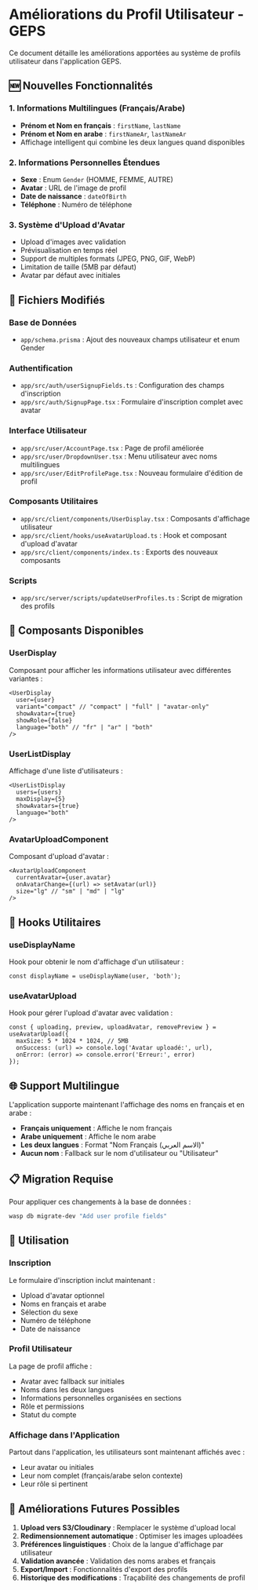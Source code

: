 # Améliorations du Profil Utilisateur - GEPS

Ce document détaille les améliorations apportées au système de profils utilisateur dans l'application GEPS.

## 🆕 Nouvelles Fonctionnalités

### 1. Informations Multilingues (Français/Arabe)
- **Prénom et Nom en français** : `firstName`, `lastName`
- **Prénom et Nom en arabe** : `firstNameAr`, `lastNameAr`
- Affichage intelligent qui combine les deux langues quand disponibles

### 2. Informations Personnelles Étendues
- **Sexe** : Enum `Gender` (HOMME, FEMME, AUTRE)
- **Avatar** : URL de l'image de profil
- **Date de naissance** : `dateOfBirth`
- **Téléphone** : Numéro de téléphone

### 3. Système d'Upload d'Avatar
- Upload d'images avec validation
- Prévisualisation en temps réel
- Support de multiples formats (JPEG, PNG, GIF, WebP)
- Limitation de taille (5MB par défaut)
- Avatar par défaut avec initiales

## 📁 Fichiers Modifiés

### Base de Données
- `app/schema.prisma` : Ajout des nouveaux champs utilisateur et enum Gender

### Authentification
- `app/src/auth/userSignupFields.ts` : Configuration des champs d'inscription
- `app/src/auth/SignupPage.tsx` : Formulaire d'inscription complet avec avatar

### Interface Utilisateur
- `app/src/user/AccountPage.tsx` : Page de profil améliorée
- `app/src/user/DropdownUser.tsx` : Menu utilisateur avec noms multilingues
- `app/src/user/EditProfilePage.tsx` : Nouveau formulaire d'édition de profil

### Composants Utilitaires
- `app/src/client/components/UserDisplay.tsx` : Composants d'affichage utilisateur
- `app/src/client/hooks/useAvatarUpload.ts` : Hook et composant d'upload d'avatar
- `app/src/client/components/index.ts` : Exports des nouveaux composants

### Scripts
- `app/src/server/scripts/updateUserProfiles.ts` : Script de migration des profils

## 🎨 Composants Disponibles

### UserDisplay
Composant pour afficher les informations utilisateur avec différentes variantes :
```tsx
<UserDisplay 
  user={user} 
  variant="compact" // "compact" | "full" | "avatar-only"
  showAvatar={true}
  showRole={false}
  language="both" // "fr" | "ar" | "both"
/>
```

### UserListDisplay
Affichage d'une liste d'utilisateurs :
```tsx
<UserListDisplay 
  users={users}
  maxDisplay={5}
  showAvatars={true}
  language="both"
/>
```

### AvatarUploadComponent
Composant d'upload d'avatar :
```tsx
<AvatarUploadComponent
  currentAvatar={user.avatar}
  onAvatarChange={(url) => setAvatar(url)}
  size="lg" // "sm" | "md" | "lg"
/>
```

## 🔧 Hooks Utilitaires

### useDisplayName
Hook pour obtenir le nom d'affichage d'un utilisateur :
```tsx
const displayName = useDisplayName(user, 'both');
```

### useAvatarUpload
Hook pour gérer l'upload d'avatar avec validation :
```tsx
const { uploading, preview, uploadAvatar, removePreview } = useAvatarUpload({
  maxSize: 5 * 1024 * 1024, // 5MB
  onSuccess: (url) => console.log('Avatar uploadé:', url),
  onError: (error) => console.error('Erreur:', error)
});
```

## 🌐 Support Multilingue

L'application supporte maintenant l'affichage des noms en français et en arabe :

- **Français uniquement** : Affiche le nom français
- **Arabe uniquement** : Affiche le nom arabe
- **Les deux langues** : Format "Nom Français (الاسم العربي)"
- **Aucun nom** : Fallback sur le nom d'utilisateur ou "Utilisateur"

## 📋 Migration Requise

Pour appliquer ces changements à la base de données :

```bash
wasp db migrate-dev "Add user profile fields"
```

## 🎯 Utilisation

### Inscription
Le formulaire d'inscription inclut maintenant :
- Upload d'avatar optionnel
- Noms en français et arabe
- Sélection du sexe
- Numéro de téléphone
- Date de naissance

### Profil Utilisateur
La page de profil affiche :
- Avatar avec fallback sur initiales
- Noms dans les deux langues
- Informations personnelles organisées en sections
- Rôle et permissions
- Statut du compte

### Affichage dans l'Application
Partout dans l'application, les utilisateurs sont maintenant affichés avec :
- Leur avatar ou initiales
- Leur nom complet (français/arabe selon contexte)
- Leur rôle si pertinent

## 🚀 Améliorations Futures Possibles

1. **Upload vers S3/Cloudinary** : Remplacer le système d'upload local
2. **Redimensionnement automatique** : Optimiser les images uploadées
3. **Préférences linguistiques** : Choix de la langue d'affichage par utilisateur
4. **Validation avancée** : Validation des noms arabes et français
5. **Export/Import** : Fonctionnalités d'export des profils
6. **Historique des modifications** : Traçabilité des changements de profil
